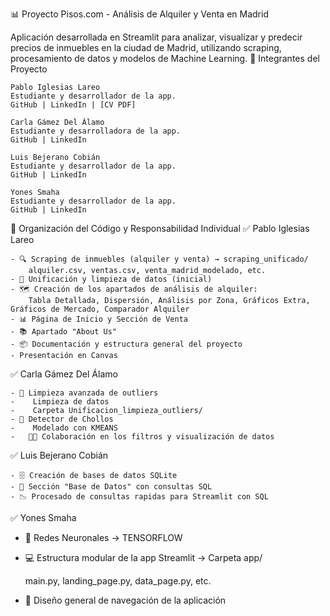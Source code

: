 📊 Proyecto Pisos.com - Análisis de Alquiler y Venta en Madrid

Aplicación desarrollada en Streamlit para analizar, visualizar y predecir precios de inmuebles en la ciudad de Madrid, utilizando scraping, procesamiento de datos y modelos de Machine Learning.
👥 Integrantes del Proyecto

    Pablo Iglesias Lareo
    Estudiante y desarrollador de la app.
    GitHub | LinkedIn | [CV PDF]

    Carla Gámez Del Álamo
    Estudiante y desarrolladora de la app.
    GitHub | LinkedIn

    Luis Bejerano Cobián
    Estudiante y desarrollador de la app.
    GitHub | LinkedIn

    Yones Smaha
    Estudiante y desarrollador de la app.
    GitHub | LinkedIn


📁 Organización del Código y Responsabilidad Individual
✅ Pablo Iglesias Lareo

    - 🔍 Scraping de inmuebles (alquiler y venta) → scraping_unificado/
        alquiler.csv, ventas.csv, venta_madrid_modelado, etc.
    - 🧹 Unificación y limpieza de datos (inicial)
    - 🗺️ Creación de los apartados de análisis de alquiler:
        Tabla Detallada, Dispersión, Análisis por Zona, Gráficos Extra, Gráficos de Mercado, Comparador Alquiler
    - 📊 Página de Inicio y Sección de Venta
    - 📚 Apartado "About Us"
    - 📦 Documentación y estructura general del proyecto
    - Presentación en Canvas

✅ Carla Gámez Del Álamo

    - 🧹 Limpieza avanzada de outliers
    -    Limpieza de datos
    -    Carpeta Unificacion_limpieza_outliers/
    - 🔎 Detector de Chollos
    -    Modelado con KMEANS
    -   👩‍🔬 Colaboración en los filtros y visualización de datos

✅ Luis Bejerano Cobián

    - 🗄️ Creación de bases de datos SQLite
    - 📂 Sección "Base de Datos" con consultas SQL
    - 📉 Procesado de consultas rapidas para Streamlit con SQL


✅ Yones Smaha
- 🤖 Redes Neuronales → TENSORFLOW
- 💻 Estructura modular de la app Streamlit → Carpeta app/

    main.py, landing_page.py, data_page.py, etc.

- 📐 Diseño general de navegación de la aplicación
